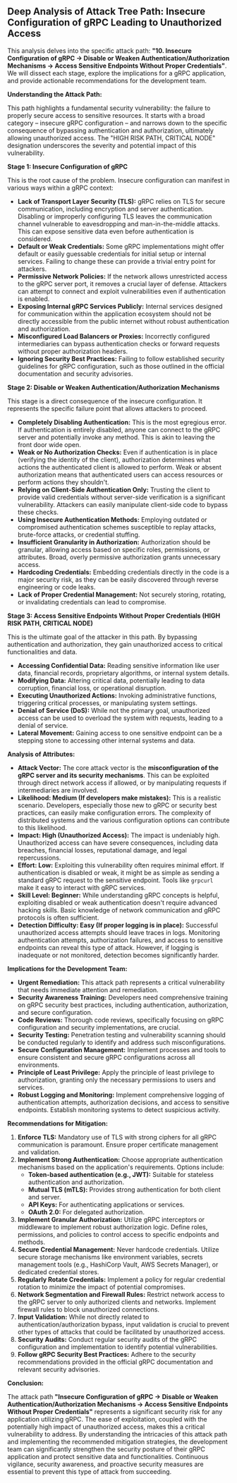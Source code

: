 ## Deep Analysis of Attack Tree Path: Insecure Configuration of gRPC Leading to Unauthorized Access

This analysis delves into the specific attack path: **"10. Insecure Configuration of gRPC -> Disable or Weaken Authentication/Authorization Mechanisms -> Access Sensitive Endpoints Without Proper Credentials"**. We will dissect each stage, explore the implications for a gRPC application, and provide actionable recommendations for the development team.

**Understanding the Attack Path:**

This path highlights a fundamental security vulnerability: the failure to properly secure access to sensitive resources. It starts with a broad category – insecure gRPC configuration – and narrows down to the specific consequence of bypassing authentication and authorization, ultimately allowing unauthorized access. The "HIGH RISK PATH, CRITICAL NODE" designation underscores the severity and potential impact of this vulnerability.

**Stage 1: Insecure Configuration of gRPC**

This is the root cause of the problem. Insecure configuration can manifest in various ways within a gRPC context:

* **Lack of Transport Layer Security (TLS):** gRPC relies on TLS for secure communication, including encryption and server authentication. Disabling or improperly configuring TLS leaves the communication channel vulnerable to eavesdropping and man-in-the-middle attacks. This can expose sensitive data even before authentication is considered.
* **Default or Weak Credentials:** Some gRPC implementations might offer default or easily guessable credentials for initial setup or internal services. Failing to change these can provide a trivial entry point for attackers.
* **Permissive Network Policies:** If the network allows unrestricted access to the gRPC server port, it removes a crucial layer of defense. Attackers can attempt to connect and exploit vulnerabilities even if authentication is enabled.
* **Exposing Internal gRPC Services Publicly:**  Internal services designed for communication within the application ecosystem should not be directly accessible from the public internet without robust authentication and authorization.
* **Misconfigured Load Balancers or Proxies:** Incorrectly configured intermediaries can bypass authentication checks or forward requests without proper authorization headers.
* **Ignoring Security Best Practices:**  Failing to follow established security guidelines for gRPC configuration, such as those outlined in the official documentation and security advisories.

**Stage 2: Disable or Weaken Authentication/Authorization Mechanisms**

This stage is a direct consequence of the insecure configuration. It represents the specific failure point that allows attackers to proceed.

* **Completely Disabling Authentication:** This is the most egregious error. If authentication is entirely disabled, anyone can connect to the gRPC server and potentially invoke any method. This is akin to leaving the front door wide open.
* **Weak or No Authorization Checks:** Even if authentication is in place (verifying the identity of the client), authorization determines what actions the authenticated client is allowed to perform. Weak or absent authorization means that authenticated users can access resources or perform actions they shouldn't.
* **Relying on Client-Side Authentication Only:**  Trusting the client to provide valid credentials without server-side verification is a significant vulnerability. Attackers can easily manipulate client-side code to bypass these checks.
* **Using Insecure Authentication Methods:** Employing outdated or compromised authentication schemes susceptible to replay attacks, brute-force attacks, or credential stuffing.
* **Insufficient Granularity in Authorization:**  Authorization should be granular, allowing access based on specific roles, permissions, or attributes. Broad, overly permissive authorization grants unnecessary access.
* **Hardcoding Credentials:** Embedding credentials directly in the code is a major security risk, as they can be easily discovered through reverse engineering or code leaks.
* **Lack of Proper Credential Management:**  Not securely storing, rotating, or invalidating credentials can lead to compromise.

**Stage 3: Access Sensitive Endpoints Without Proper Credentials (HIGH RISK PATH, CRITICAL NODE)**

This is the ultimate goal of the attacker in this path. By bypassing authentication and authorization, they gain unauthorized access to critical functionalities and data.

* **Accessing Confidential Data:** Reading sensitive information like user data, financial records, proprietary algorithms, or internal system details.
* **Modifying Data:** Altering critical data, potentially leading to data corruption, financial loss, or operational disruption.
* **Executing Unauthorized Actions:** Invoking administrative functions, triggering critical processes, or manipulating system settings.
* **Denial of Service (DoS):**  While not the primary goal, unauthorized access can be used to overload the system with requests, leading to a denial of service.
* **Lateral Movement:**  Gaining access to one sensitive endpoint can be a stepping stone to accessing other internal systems and data.

**Analysis of Attributes:**

* **Attack Vector:** The core attack vector is the **misconfiguration of the gRPC server and its security mechanisms**. This can be exploited through direct network access if allowed, or by manipulating requests if intermediaries are involved.
* **Likelihood: Medium (If developers make mistakes):** This is a realistic scenario. Developers, especially those new to gRPC or security best practices, can easily make configuration errors. The complexity of distributed systems and the various configuration options can contribute to this likelihood.
* **Impact: High (Unauthorized Access):** The impact is undeniably high. Unauthorized access can have severe consequences, including data breaches, financial losses, reputational damage, and legal repercussions.
* **Effort: Low:**  Exploiting this vulnerability often requires minimal effort. If authentication is disabled or weak, it might be as simple as sending a standard gRPC request to the sensitive endpoint. Tools like `grpcurl` make it easy to interact with gRPC services.
* **Skill Level: Beginner:**  While understanding gRPC concepts is helpful, exploiting disabled or weak authentication doesn't require advanced hacking skills. Basic knowledge of network communication and gRPC protocols is often sufficient.
* **Detection Difficulty: Easy (If proper logging is in place):**  Successful unauthorized access attempts should leave traces in logs. Monitoring authentication attempts, authorization failures, and access to sensitive endpoints can reveal this type of attack. However, if logging is inadequate or not monitored, detection becomes significantly harder.

**Implications for the Development Team:**

* **Urgent Remediation:** This attack path represents a critical vulnerability that needs immediate attention and remediation.
* **Security Awareness Training:**  Developers need comprehensive training on gRPC security best practices, including authentication, authorization, and secure configuration.
* **Code Reviews:**  Thorough code reviews, specifically focusing on gRPC configuration and security implementations, are crucial.
* **Security Testing:**  Penetration testing and vulnerability scanning should be conducted regularly to identify and address such misconfigurations.
* **Secure Configuration Management:**  Implement processes and tools to ensure consistent and secure gRPC configurations across all environments.
* **Principle of Least Privilege:**  Apply the principle of least privilege to authorization, granting only the necessary permissions to users and services.
* **Robust Logging and Monitoring:** Implement comprehensive logging of authentication attempts, authorization decisions, and access to sensitive endpoints. Establish monitoring systems to detect suspicious activity.

**Recommendations for Mitigation:**

1. **Enforce TLS:**  Mandatory use of TLS with strong ciphers for all gRPC communication is paramount. Ensure proper certificate management and validation.
2. **Implement Strong Authentication:** Choose appropriate authentication mechanisms based on the application's requirements. Options include:
    * **Token-based authentication (e.g., JWT):**  Suitable for stateless authentication and authorization.
    * **Mutual TLS (mTLS):**  Provides strong authentication for both client and server.
    * **API Keys:**  For authenticating applications or services.
    * **OAuth 2.0:**  For delegated authorization.
3. **Implement Granular Authorization:** Utilize gRPC interceptors or middleware to implement robust authorization logic. Define roles, permissions, and policies to control access to specific endpoints and methods.
4. **Secure Credential Management:**  Never hardcode credentials. Utilize secure storage mechanisms like environment variables, secrets management tools (e.g., HashiCorp Vault, AWS Secrets Manager), or dedicated credential stores.
5. **Regularly Rotate Credentials:** Implement a policy for regular credential rotation to minimize the impact of potential compromises.
6. **Network Segmentation and Firewall Rules:**  Restrict network access to the gRPC server to only authorized clients and networks. Implement firewall rules to block unauthorized connections.
7. **Input Validation:** While not directly related to authentication/authorization bypass, input validation is crucial to prevent other types of attacks that could be facilitated by unauthorized access.
8. **Security Audits:** Conduct regular security audits of the gRPC configuration and implementation to identify potential vulnerabilities.
9. **Follow gRPC Security Best Practices:** Adhere to the security recommendations provided in the official gRPC documentation and relevant security advisories.

**Conclusion:**

The attack path **"Insecure Configuration of gRPC -> Disable or Weaken Authentication/Authorization Mechanisms -> Access Sensitive Endpoints Without Proper Credentials"** represents a significant security risk for any application utilizing gRPC. The ease of exploitation, coupled with the potentially high impact of unauthorized access, makes this a critical vulnerability to address. By understanding the intricacies of this attack path and implementing the recommended mitigation strategies, the development team can significantly strengthen the security posture of their gRPC application and protect sensitive data and functionalities. Continuous vigilance, security awareness, and proactive security measures are essential to prevent this type of attack from succeeding.
